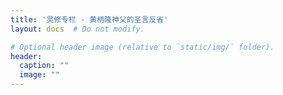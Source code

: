 ```yaml
---
title: '灵修专栏 - 黄柄隆神父的圣言反省'
layout: docs  # Do not modify.

# Optional header image (relative to `static/img/` folder).
header:
  caption: ""
  image: ""
---
```

